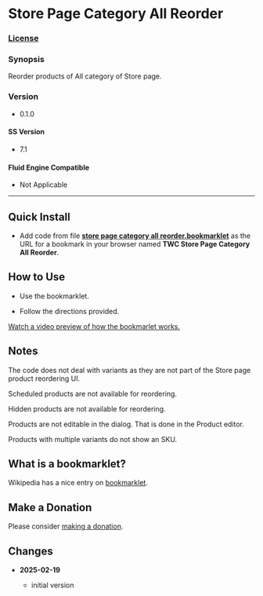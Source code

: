 # Store Page Category All Reorder

### [License][1]

### Synopsis

Reorder products of All category of Store page.

### Version

  * 0.1.0

#### SS Version

  * 7.1

#### Fluid Engine Compatible

  * Not Applicable

---

## Quick Install

* Add code from file **[store page category all reorder.bookmarklet][2]** as the
  URL for a bookmark in your browser named **TWC Store Page Category All
  Reorder**.

## How to Use

* Use the bookmarklet.

* Follow the directions provided.

<a href="https://s3.us-east-1.amazonaws.com/media.tomsweb.consulting/twc-spcar/twc+spcar+demo.mp4" target="_blank">Watch a video preview of how the bookmarlet works.</a>

## Notes

The code does not deal with variants as they are not part of the Store page
product reordering UI.

Scheduled products are not available for reordering.

Hidden products are not available for reordering.

Products are not editable in the dialog. That is done in the Product editor.

Products with multiple variants do not show an SKU.

## What is a bookmarklet?

Wikipedia has a nice entry on [bookmarklet][3].

## Make a Donation

Please consider [making a donation][4].

## Changes

<!-- * **2025-01-14**

  * use module pattern for settings
  * bumped version to 0.2.0
  -->
* **2025-02-19**

  * initial version

[1]: https://github.com/tomsWebConsulting/twcsl/blob/main/LICENSE.txt#L1
[2]: store%20page%20category%20all%20reorder.bookmarklet#L1
[3]: https://en.wikipedia.org/wiki/Bookmarklet
[4]: https://github.com/tomsWebConsulting/twcsl#make-a-donation
